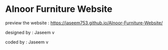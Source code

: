 # Alnoor Furniture Website

preview the website :  https://jaseem753.github.io/Alnoor-Furniture-Website/                                                       

designed by : Jaseem v                                                                                             

coded by : Jaseem v                                                                                         
